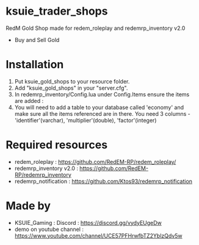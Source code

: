 # ksuie_trader_shops
RedM Gold Shop made for redem_roleplay and redemrp_inventory v2.0
- Buy and Sell Gold

# Installation
1. Put ksuie_gold_shops to your resource folder.
2. Add "ksuie_gold_shops" in your "server.cfg".
3. In redemrp_inventory/Config.lua under Config.Items ensure the items are added :
4. You will need to add a table to your database called 'economy' and make sure all the items referenced are in there. You need
    3 columns - 'identifier'(varchar), 'multiplier'(double), 'factor'(integer)

# Required resources
- redem_roleplay : https://github.com/RedEM-RP/redem_roleplay/
- redemrp_inventory v2.0 : https://github.com/RedEM-RP/redemrp_inventory
- redemrp_notification : https://github.com/Ktos93/redemrp_notification

# Made by
- KSUIE_Gaming : Discord : https://discord.gg/vydyEUgeDw
- demo on youtube channel : https://www.youtube.com/channel/UCE57PFHrwfbTZ2YblzQdv5w